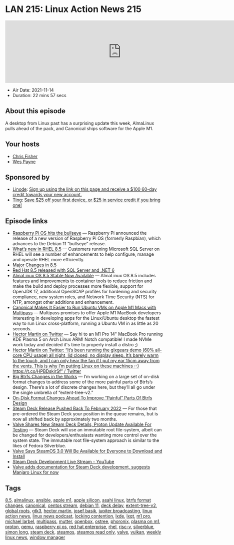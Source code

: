 # LAN 215: Linux Action News 215

<iframe src="https://player.fireside.fm/v2/DAcK9LdX+JX98wvof?theme=dark" width="740" height="200" frameborder="0" scrolling="no"></iframe>

* Air Date: 2021-11-14
* Duration: 22 mins 57 secs

## About this episode

A desktop from Linux past has a surprising update this week, AlmaLinux pulls ahead of the pack, and Canonical ships software for the Apple M1.

## Your hosts
* [Chris Fisher](https://linuxactionnews.com/hosts/chris)
* [Wes Payne](https://linuxactionnews.com/hosts/wes)

## Sponsored by

  * [Linode](http://linode.com/lan): [Sign up using the link on this page and receive a $100 60-day credit towards your new account. ](http://linode.com/lan)
  * [Ting](https://linux.ting.com): [Save $25 off your first device, or $25 in service credit if you bring one!](https://linux.ting.com)



## Episode links

  * [Raspberry Pi OS hits the bullseye](https://linuxgizmos.com/raspberry-pi-os-hits-the-bullseye/ "Raspberry Pi OS hits the bullseye") — Raspberry Pi announced the release of a new version of Raspberry Pi OS (formerly Raspbian), which advances to the Debian 11 “bullseye” release. 
  * [What’s new in RHEL 8.5](https://www.redhat.com/en/blog/whats-new-rhel-85 "What’s new in RHEL 8.5") — Customers running Microsoft SQL Server on RHEL will see a number of enhancements to help configure, manage and operate RHEL more efficiently. 
  * [Major Changes in 8.5](https://access.redhat.com/documentation/en-us/red_hat_enterprise_linux/8/html/8.5_release_notes/overview#overview-major-changes "Major Changes in 8.5")
  * [Red Hat 8.5 released with SQL Server and .NET 6](https://www.theregister.com/2021/11/11/red_hat_8_5/ "Red Hat 8.5 released with SQL Server and .NET 6")
  * [AlmaLinux OS 8.5 Stable Now Available](https://almalinux.org/blog/almalinux-os-85-stable-now-available/ "AlmaLinux OS 8.5 Stable Now Available") — AlmaLinux OS 8.5 includes features and improvements to container tools to reduce friction and make the build and deploy processes more flexible, support for OpenJDK 17, additional OpenSCAP profiles for hardening and security compliance, new system roles, and Network Time Security (NTS) for NTP, amongst other additions and enhancement. 
  * [Canonical Makes It Easier to Run Ubuntu VMs on Apple M1 Macs with Multipass](https://9to5linux.com/canonical-makes-it-easier-to-run-ubuntu-vms-on-apple-m1-macs-with-multipass "Canonical Makes It Easier to Run Ubuntu VMs on Apple M1 Macs with Multipass") — Multipass promises to offer Apple M1 MacBook developers interesting in developing apps for the Linux/Ubuntu desktop the fastest way to run Linux cross-platform, running a Ubuntu VM in as little as 20 seconds.
  * [Hector Martin on Twitter](https://twitter.com/marcan42/status/1458473546225577987 "Hector Martin on Twitter") — Say hi to an M1 Pro 14" MacBook Pro running KDE Plasma 5 on Arch Linux ARM! Notch compatible! I made NVMe work today and decided it's time to properly install a distro ;)
  * [Hector Martin on Twitter: “It’s been running the glxgears demo (60% all-core CPU usage) all night, lid closed, no display sleep. It’s barely warm to the touch, and I can only hear the fan if I put my ear 15cm away from the vents. This is why I’m putting Linux on these machines :-) https://t.co/HPBDskirSf” / Twitter](https://twitter.com/marcan42/status/1458667469258645507 "Hector Martin on Twitter: “It’s been running the glxgears demo \(60% all-core CPU usage\) all night, lid closed, no display sleep. It’s barely warm to the touch, and I can only hear the fan if I put my ear 15cm away from the vents. This is why I’m putting Linux on these machines :-\) https://t.co/HPBDskirSf” / Twitter")
  * [Big Btrfs Changes in the Works](https://josefbacik.github.io/kernel/btrfs/extent-tree-v2/2021/11/10/btrfs-global-roots.html "Big Btrfs Changes in the Works") — I’m working on a large set of on-disk format changes to address some of the more painful parts of Btrfs’s design. There’s a lot of discrete changes here, but they’ll all go under the single umbrella of “extent-tree-v2.”
  * [On-Disk Format Changes Ahead To Improve “Painful” Parts Of Btrfs Design](https://www.phoronix.com/scan.php?page=news_item&px=Btrfs-Improving-Painful-Parts "On-Disk Format Changes Ahead To Improve “Painful” Parts Of Btrfs Design")
  * [Steam Deck Release Pushed Back To February 2022](https://www.phoronix.com/scan.php?page=news_item&px=Steam-Deck-Delayed "Steam Deck Release Pushed Back To February 2022") — For those that pre-ordered the Steam Deck your position in the queue remains, but is now all shifted back by approximately two months.
  * [Valve Shares New Steam Deck Details, Proton Update Available For Testing](https://www.phoronix.com/scan.php?page=news_item&px=Valve-Steamworks-Steam-Deck "Valve Shares New Steam Deck Details, Proton Update Available For Testing") — Steam Deck will use an immutable root file-system, albeit can be changed for developers/enthusiasts wanting more control over the system state. The immutable root file-system approach is similar to the likes of Fedora Silverblue.
  * [Valve Says SteamOS 3.0 Will Be Available for Everyone to Download and Install](https://9to5linux.com/valve-says-steamos-3-0-will-be-available-for-everyone-to-download-and-install "Valve Says SteamOS 3.0 Will Be Available for Everyone to Download and Install")
  * [Steam Deck Development Live Stream - YouTube](https://www.youtube.com/watch?v=P6CUQeHIxDA "Steam Deck Development Live Stream - YouTube")
  * [Valve adds documentation for Steam Deck development, suggests Manjaro Linux for now](https://www.gamingonlinux.com/2021/11/valve-adds-documentation-for-steam-deck-development-suggests-manjaro-linux-for-now "Valve adds documentation for Steam Deck development, suggests Manjaro Linux for now")



## Tags

[8.5](https://linuxactionnews.com/tags/8.5), [almalinux](https://linuxactionnews.com/tags/almalinux), [ansible](https://linuxactionnews.com/tags/ansible), [apple m1](https://linuxactionnews.com/tags/apple%20m1), [apple silicon](https://linuxactionnews.com/tags/apple%20silicon), [asahi linux](https://linuxactionnews.com/tags/asahi%20linux), [btrfs format changes](https://linuxactionnews.com/tags/btrfs%20format%20changes), [canonical](https://linuxactionnews.com/tags/canonical), [centos stream](https://linuxactionnews.com/tags/centos%20stream), [debian 11](https://linuxactionnews.com/tags/debian%2011), [deck delay](https://linuxactionnews.com/tags/deck%20delay), [extent-tree-v2](https://linuxactionnews.com/tags/extent-tree-v2), [global roots](https://linuxactionnews.com/tags/global%20roots), [gtk3](https://linuxactionnews.com/tags/gtk3), [hector martin](https://linuxactionnews.com/tags/hector%20martin), [josef basik](https://linuxactionnews.com/tags/josef%20basik), [jupiter broadcasting](https://linuxactionnews.com/tags/jupiter%20broadcasting), [linux action news](https://linuxactionnews.com/tags/linux%20action%20news), [linux news podcast](https://linuxactionnews.com/tags/linux%20news%20podcast), [locking contention](https://linuxactionnews.com/tags/locking%20contention), [lxde](https://linuxactionnews.com/tags/lxde), [lxqt](https://linuxactionnews.com/tags/lxqt), [m1 pro](https://linuxactionnews.com/tags/m1%20pro), [michael larbel](https://linuxactionnews.com/tags/michael%20larbel), [multipass](https://linuxactionnews.com/tags/multipass), [mutter](https://linuxactionnews.com/tags/mutter), [openbox](https://linuxactionnews.com/tags/openbox), [ostree](https://linuxactionnews.com/tags/ostree), [phoronix](https://linuxactionnews.com/tags/phoronix), [plasma on m1](https://linuxactionnews.com/tags/plasma%20on%20m1), [proton](https://linuxactionnews.com/tags/proton), [qemu](https://linuxactionnews.com/tags/qemu), [raspberry pi os](https://linuxactionnews.com/tags/raspberry%20pi%20os), [red hat enterprise](https://linuxactionnews.com/tags/red%20hat%20enterprise), [rhel](https://linuxactionnews.com/tags/rhel), [risc-v](https://linuxactionnews.com/tags/risc-v), [silverblue](https://linuxactionnews.com/tags/silverblue), [simon long](https://linuxactionnews.com/tags/simon%20long), [steam deck](https://linuxactionnews.com/tags/steam%20deck), [steamos](https://linuxactionnews.com/tags/steamos), [steamos read only](https://linuxactionnews.com/tags/steamos%20read%20only), [valve](https://linuxactionnews.com/tags/valve), [vulkan](https://linuxactionnews.com/tags/vulkan), [weekly linux news](https://linuxactionnews.com/tags/weekly%20linux%20news), [window manager](https://linuxactionnews.com/tags/window%20manager)